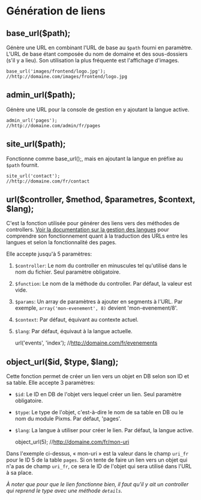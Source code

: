 # Génération de liens

base_url($path);
-----------------

Génère une URL en combinant l'URL de base au `$path` fourni en paramètre. L'URL de base étant composée du nom de domaine et des sous-dossiers (s'il y a lieu). Son utilisation la plus fréquente est l'affichage d'images.

    base_url('images/frontend/logo.jpg');
    //http://domaine.com/images/frontend/logo.jpg

admin_url($path);
------------------

Génère une URL pour la console de gestion en y ajoutant la langue active.

    admin_url('pages');
    //http://domaine.com/admin/fr/pages

site_url($path);
-----------------

Fonctionne comme base_url();, mais en ajoutant la langue en préfixe au `$path` fournit.

    site_url('contact');
    //http://domaine.com/fr/contact

url($controller, $method, $parametres, $context, $lang);
--------------------------------------------------------

C'est la fonction utilisée pour générer des liens vers des méthodes de controllers. [Voir la documentation sur la gestion des langues](06-langues) pour comprendre son fonctionnement quant à la traduction des URLs entre les langues et selon la fonctionnalité des pages.

Elle accepte jusqu'à 5 paramètres:

1.  `$controller`: Le nom du controller en minuscules tel qu'utilisé dans le nom du fichier. Seul paramètre obligatoire.
2.  `$function`: Le nom de la méthode du controller. Par défaut, la valeur est vide.
3.  `$params`: Un array de paramètres à ajouter en segments à l'URL. Par exemple, `array('mon-evenement', 8)` devient 'mon-evenement/8'.
4.  `$context`: Par défaut, équivant au contexte actuel.
5.  `$lang`: Par défaut, équivaut à la langue actuelle.

    url('events', 'index'); //http://domaine.com/fr/evenements 

object_url($id, $type, $lang);
-------------------------------

Cette fonction permet de créer un lien vers un objet en DB selon son ID et sa table. Elle accepte 3 paramètres:

*   `$id`: Le ID en DB de l'objet vers lequel créer un lien. Seul paramètre obligatoire.
*   `$type`: Le type de l'objet, c'est-à-dire le nom de sa table en DB ou le nom du module Pixms. Par défaut, 'pages'.
*   `$lang`: La langue à utiliser pour créer le lien. Par défaut, la langue active.

    object_url(5);
    //http://domaine.com/fr/mon-uri

Dans l'exemple ci-dessus, « mon-uri » est la valeur dans le champ `uri_fr` pour le ID 5 de la table `pages`. Si on tente de faire un lien vers un objet qui n'a pas de champ `uri_fr`, ce sera le ID de l'objet qui sera utilisé dans l'URL à sa place.

_À noter que pour que le lien fonctionne bien, il faut qu'il y ait un controller qui reprend le type avec une méthode `details`._